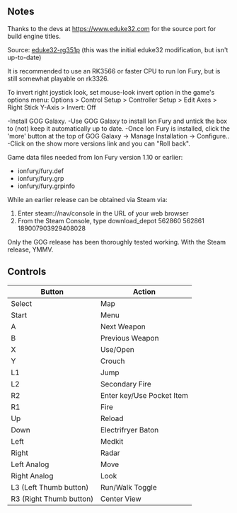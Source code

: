 ## Notes

Thanks to the devs at https://www.eduke32.com for the source port for build engine titles.

Source: [eduke32-rg351p](https://github.com/krishenriksen/eduke32-rg351p)  (this was the initial eduke32 modification, but isn't up-to-date)

It is recommended to use an RK3566 or faster CPU to run Ion Fury, but is still somewhat playable on rk3326.

To invert right joystick look, set mouse-look invert option in the game's options menu:
Options > Control Setup > Controller Setup > Edit Axes > Right Stick Y-Axis > Invert: Off

-Install GOG Galaxy.
-Use GOG Galaxy to install Ion Fury and untick the box to (not) keep it automatically up to date.
-Once Ion Fury is installed, click the 'more' button at the top of GOG Galaxy -> Manage Installation -> Configure..
-Click on the show more versions link and you can "Roll back".

Game data files needed from Ion Fury version 1.10 or earlier:

- ionfury/fury.def
- ionfury/fury.grp
- ionfury/fury.grpinfo

While an earlier release can be obtained via Steam via:
1) Enter steam://nav/console in the URL of your web browser
2) From the Steam Console, type   download_depot 562860 562861 189007903929408028

Only the GOG release has been thoroughly tested working.  With the Steam release, YMMV.

## Controls

| Button | Action |
|--|--| 
|Select|Map|
|Start|Menu|
|A|Next Weapon|
|B|Previous Weapon|
|X|Use/Open|
|Y|Crouch|
|L1|Jump|
|L2|Secondary Fire|
|R2|Enter key/Use Pocket Item|
|R1|Fire|
|Up|Reload|
|Down|Electrifryer Baton|
|Left|Medkit|
|Right|Radar|
|Left Analog|Move|
|Right Analog|Look|
|L3 (Left Thumb button)|Run/Walk Toggle|
|R3 (Right Thumb button)|Center View|